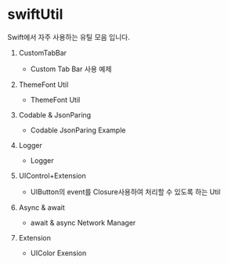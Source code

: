 # swiftUtil

Swift에서 자주 사용하는 유틸 모음 입니다.




1. CustomTabBar
    - Custom Tab Bar 사용 예제


2. ThemeFont Util
    - ThemeFont Util


3. Codable & JsonParing
    - Codable JsonParing Example

   
4. Logger
     - Logger

     
5. UIControl+Extension
     - UIButton의 event를 Closure사용하여 처리할 수 있도록 하는 Util
     

6. Async & await
     - await & async Network Manager

7. Extension
     - UIColor Exension
